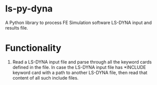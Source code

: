 # ls-py-dyna
A Python library to process FE Simulation software LS-DYNA input and results file.

# Functionality

1. Read a LS-DYNA input file and parse through all the keyword cards defined in the file. In case the LS-DYNA input file has *INCLUDE 
keyword card with a path to another LS-DYNA file, then read that content of all such include files.

